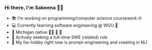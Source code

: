 ### Hi there, I'm Sakeena 👋🏽

 - 📚 I’m working on programming/computer science coursework 🤓
 - 💻 Currently learning software engineering @ WGU 🦉
 - 📍 Michigan native ✋🏽 💙 💛
 - 💼 Acitvely seeking a full-time SWE (related) role
 - 🔑 My fav hobby right now is prompt-engineering and creating in MJ

